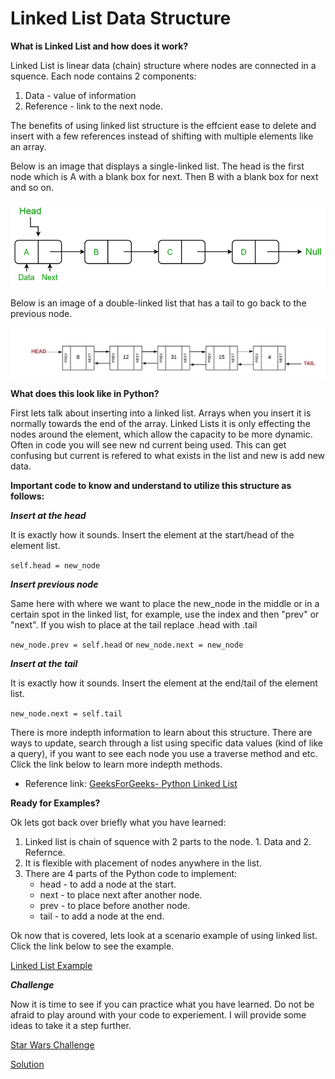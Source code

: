 # Linked List Data Structure

**What is Linked List and how does it work?**

Linked List is linear data (chain) structure where nodes are connected in a squence. Each node contains 2 components:
1. Data - value of information
2. Reference - link to the next node.

The benefits of using linked list structure is the effcient ease to delete and insert with a few references instead of shifting with multiple elements like an array.

Below is an image that displays a single-linked list. The head is the first node which is A with a blank box for next. Then B with a blank box for next and so on. 

![Nodes](chain.png)

Below is an image of a double-linked list that has a tail to go back to the previous node. 

![Double Nodes](linked_list_double.jpeg)


**What does this look like in Python?**

First lets talk about inserting into a linked list. Arrays when you insert it is normally towards the end of the array. Linked Lists it is only effecting the nodes around the element, which allow the capacity to be more dynamic. Often in code you will see new nd current being used. This can get confusing but current is refered to what exists in the list and new is add new data.

**Important code to know and understand to utilize this structure as follows:**

***Insert at the head***

It is exactly how it sounds. Insert the element at the start/head of the element list.

`self.head = new_node`

***Insert previous node***

Same here with where we want to place the new_node in the middle or in a certain spot in the linked list, for example, use the index and then "prev" or "next". If you wish to place at the tail replace .head with .tail

`new_node.prev = self.head` or `new_node.next = new_node`

***Insert at the tail***

It is exactly how it sounds. Insert the element at the end/tail of the element list.

`new_node.next = self.tail`

There is more indepth information to learn about this structure. There are ways to update, search through a list using specific data values (kind of like a query), if you want to see each node you use a traverse method and etc. Click the link below to learn more indepth methods. 

* Reference link:  [GeeksForGeeks- Python Linked List](https://www.geeksforgeeks.org/python-linked-list/)

**Ready for Examples?**

Ok lets got back over briefly what you have learned:
1. Linked list is chain of squence with 2 parts to the node. 1. Data and 2. Refernce.
2. It is flexible with placement of nodes anywhere in the list.
3. There are 4 parts of the Python code to implement:
    - head - to add a node at the start.
    - next - to place next after another node.
    - prev - to place before another node.
    - tail - to add a node at the end.

Ok now that is covered, lets look at a scenario example of using linked list. Click the link below to see the example.

[Linked List Example](linked_exp.py)

***Challenge***

Now it is time to see if you can practice what you have learned. Do not be afraid to play around with your code to experiement. I will provide some ideas to take it a step further.

[Star Wars Challenge](starwars.py)

[Solution](starwars_solution.py)






